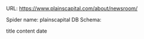 URL: https://www.plainscapital.com/about/newsroom/

Spider name: plainscapital
DB Schema:

title
content
date